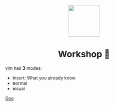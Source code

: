 <div align="center">
  <image src="./vim.png" height="100" width="100" />
  <h1>Workshop 🧪</h1>
</div>

vim has **3** modes:
- **i**nsert: What you already know
- **n**ormal
- **v**isual

<a href="./1 - get me outta here!/memo.md">Goo</a>
